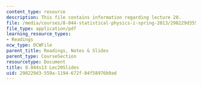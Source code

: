 ```yaml
---
content_type: resource
description: This file contains information regarding lecture 20.
file: /media/courses/8-044-statistical-physics-i-spring-2013/298229d3559a1194672f04f58976b9ad_MIT8_044S13_L20.pdf
file_type: application/pdf
learning_resource_types:
- Readings
ocw_type: OCWFile
parent_title: Readings, Notes & Slides
parent_type: CourseSection
resourcetype: Document
title: 8.044s13 Lec20Slides
uid: 298229d3-559a-1194-672f-04f58976b9ad
---
```

